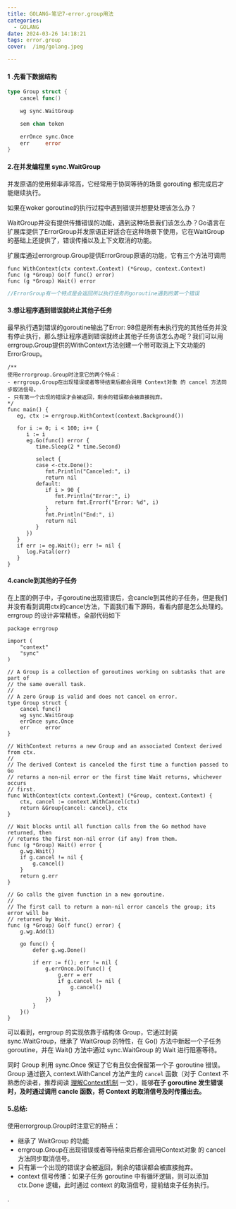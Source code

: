 ```yaml
---
title: GOLANG-笔记7-error.group用法
categories:
  - GOLANG
date: 2024-03-26 14:18:21
tags: error.group
cover:  /img/golang.jpeg

---
```


#### 1 .先看下数据结构

```go
type Group struct {
	cancel func()

	wg sync.WaitGroup

	sem chan token

	errOnce sync.Once
	err     error
}
```

#### 2.在并发编程里 sync.WaitGroup

并发原语的使用频率非常高，它经常用于协同等待的场景 gorouting 都完成后才能继续执行。

如果在woker goroutine的执行过程中遇到错误并想要处理该怎么办？

WaitGroup并没有提供传播错误的功能，遇到这种场景我们该怎么办？Go语言在扩展库提供了ErrorGroup并发原语正好适合在这种场景下使用，它在WaitGroup的基础上还提供了，错误传播以及上下文取消的功能。

扩展库通过errorgroup.Group提供ErrorGroup原语的功能，它有三个方法可调用

```
func WithContext(ctx context.Context) (*Group, context.Context)
func (g *Group) Go(f func() error)
func (g *Group) Wait() error
```

```go
//ErrorGroup有一个特点是会返回所以执行任务的goroutine遇到的第一个错误
```

#### 3.想让程序遇到错误就终止其他子任务

最早执行遇到错误的goroutine输出了Error: 98但是所有未执行完的其他任务并没有停止执行，那么想让程序遇到错误就终止其他子任务该怎么办呢？我们可以用errgroup.Group提供的WithContext方法创建一个带可取消上下文功能的ErrorGroup。

```
/**
使用errorgroup.Group时注意它的两个特点：
- errgroup.Group在出现错误或者等待结束后都会调用 Context对象 的 cancel 方法同步取消信号。
- 只有第一个出现的错误才会被返回，剩余的错误都会被直接抛弃。
*/
func main() {
   eg, ctx := errgroup.WithContext(context.Background())

   for i := 0; i < 100; i++ {
      i := i
      eg.Go(func() error {
         time.Sleep(2 * time.Second)

         select {
         case <-ctx.Done():
            fmt.Println("Canceled:", i)
            return nil
         default:
            if i > 90 {
               fmt.Println("Error:", i)
               return fmt.Errorf("Error: %d", i)
            }
            fmt.Println("End:", i)
            return nil
         }
      })
   }
   if err := eg.Wait(); err != nil {
      log.Fatal(err)
   }
}

```



####  4.cancle到其他的子任务

在上面的例子中，子goroutine出现错误后，会cancle到其他的子任务，但是我们并没有看到调用ctx的cancel方法，下面我们看下源码，看看内部是怎么处理的。
 errgroup 的设计非常精练，全部代码如下

```
package errgroup

import (
    "context"
    "sync"
)

// A Group is a collection of goroutines working on subtasks that are part of
// the same overall task.
//
// A zero Group is valid and does not cancel on error.
type Group struct {
    cancel func()
    wg sync.WaitGroup
    errOnce sync.Once
    err     error
}

// WithContext returns a new Group and an associated Context derived from ctx.
//
// The derived Context is canceled the first time a function passed to Go
// returns a non-nil error or the first time Wait returns, whichever occurs
// first.
func WithContext(ctx context.Context) (*Group, context.Context) {
    ctx, cancel := context.WithCancel(ctx)
    return &Group{cancel: cancel}, ctx
}

// Wait blocks until all function calls from the Go method have returned, then
// returns the first non-nil error (if any) from them.
func (g *Group) Wait() error {
    g.wg.Wait()
    if g.cancel != nil {
        g.cancel()
    }
    return g.err
}

// Go calls the given function in a new goroutine.
//
// The first call to return a non-nil error cancels the group; its error will be
// returned by Wait.
func (g *Group) Go(f func() error) {
    g.wg.Add(1)

    go func() {
        defer g.wg.Done()

        if err := f(); err != nil {
            g.errOnce.Do(func() {
                g.err = err
                if g.cancel != nil {
                    g.cancel()
                }
            })
        }
    }()
}

```



可以看到，errgroup 的实现依靠于结构体 Group，它通过封装 sync.WaitGroup，继承了 WaitGroup 的特性，在 Go() 方法中新起一个子任务 goroutine，并在 Wait() 方法中通过 sync.WaitGroup 的 Wait 进行阻塞等待。

同时 Group 利用 sync.Once 保证了它有且仅会保留第一个子 goroutine 错误。
 Group 通过嵌入 context.WithCancel 方法产生的 `cancel` 函数（对于 Context 不熟悉的读者，推荐阅读 [理解Context机制](https://links.jianshu.com/go?to=https%3A%2F%2Fmp.weixin.qq.com%2Fs%3F__biz%3DMzkyMzIyNjIxMQ%3D%3D%26mid%3D2247484553%26idx%3D1%26sn%3Dce4c7e052bacf69c38e27d71187726c8%26scene%3D21%23wechat_redirect) 一文），能够**在子 goroutine 发生错误时，及时通过调用 cancle 函数，将 Context 的取消信号及时传播出去。**

#### 5.总结:

使用errorgroup.Group时注意它的特点：

- 继承了 WaitGroup 的功能
- errgroup.Group在出现错误或者等待结束后都会调用Context对象 的 cancel 方法同步取消信号。
- 只有第一个出现的错误才会被返回，剩余的错误都会被直接抛弃。
- context 信号传播：如果子任务 goroutine 中有循环逻辑，则可以添加 ctx.Done 逻辑，此时通过 context 的取消信号，提前结束子任务执行。

































.

















